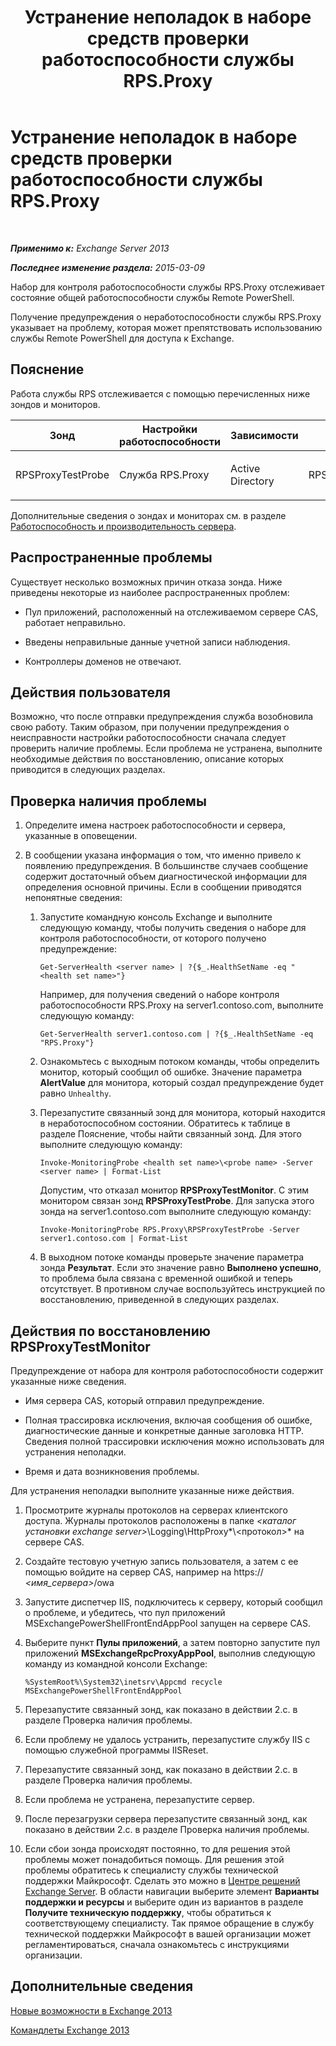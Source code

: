 ﻿---
title: Устранение неполадок в наборе средств проверки работоспособности службы RPS.Proxy
TOCTitle: Устранение неполадок в наборе средств проверки работоспособности службы RPS.Proxy
ms:assetid: a5058323-5d86-438a-ad4a-fa4292310e98
ms:mtpsurl: https://technet.microsoft.com/ru-ru/library/ms.exch.scom.rps.proxy(v=EXCHG.150)
ms:contentKeyID: 53275664
ms.date: 11/14/2015
mtps_version: v=EXCHG.150
ms.translationtype: HT
---

# Устранение неполадок в наборе средств проверки работоспособности службы RPS.Proxy

 

_**Применимо к:** Exchange Server 2013_

_**Последнее изменение раздела:** 2015-03-09_

Набор для контроля работоспособности службы RPS.Proxy отслеживает состояние общей работоспособности службы Remote PowerShell.

Получение предупреждения о неработоспособности службы RPS.Proxy указывает на проблему, которая может препятствовать использованию службы Remote PowerShell для доступа к Exchange.

## Пояснение

Работа службы RPS отслеживается с помощью перечисленных ниже зондов и мониторов.


<table>
<colgroup>
<col style="width: 25%" />
<col style="width: 25%" />
<col style="width: 25%" />
<col style="width: 25%" />
</colgroup>
<thead>
<tr class="header">
<th>Зонд</th>
<th>Настройки работоспособности</th>
<th>Зависимости</th>
<th>Связанные мониторы</th>
</tr>
</thead>
<tbody>
<tr class="odd">
<td><p>RPSProxyTestProbe</p></td>
<td><p>Служба RPS.Proxy</p></td>
<td><p>Active Directory</p></td>
<td><p>RPSProxyTestMonitor</p></td>
</tr>
</tbody>
</table>


Дополнительные сведения о зондах и мониторах см. в разделе [Работоспособность и производительность сервера](https://technet.microsoft.com/ru-ru/library/jj150551\(v=exchg.150\)).

## Распространенные проблемы

Существует несколько возможных причин отказа зонда. Ниже приведены некоторые из наиболее распространенных проблем:

  - Пул приложений, расположенный на отслеживаемом сервере CAS, работает неправильно.

  - Введены неправильные данные учетной записи наблюдения.

  - Контроллеры доменов не отвечают.

## Действия пользователя

Возможно, что после отправки предупреждения служба возобновила свою работу. Таким образом, при получении предупреждения о неисправности настройки работоспособности сначала следует проверить наличие проблемы. Если проблема не устранена, выполните необходимые действия по восстановлению, описание которых приводится в следующих разделах.

## Проверка наличия проблемы

1.  Определите имена настроек работоспособности и сервера, указанные в оповещении.

2.  В сообщении указана информация о том, что именно привело к появлению предупреждения. В большинстве случаев сообщение содержит достаточный объем диагностической информации для определения основной причины. Если в сообщении приводятся непонятные сведения:
    
    1.  Запустите командную консоль Exchange и выполните следующую команду, чтобы получить сведения о наборе для контроля работоспособности, от которого получено предупреждение:
        
            Get-ServerHealth <server name> | ?{$_.HealthSetName -eq "<health set name>"}
        
        Например, для получения сведений о наборе контроля работоспособности RPS.Proxy на server1.contoso.com, выполните следующую команду:
        
            Get-ServerHealth server1.contoso.com | ?{$_.HealthSetName -eq "RPS.Proxy"}
    
    2.  Ознакомьтесь с выходным потоком команды, чтобы определить монитор, который сообщил об ошибке. Значение параметра **AlertValue** для монитора, который создал предупреждение будет равно `Unhealthy`.
    
    3.  Перезапустите связанный зонд для монитора, который находится в неработоспособном состоянии. Обратитесь к таблице в разделе Пояснение, чтобы найти связанный зонд. Для этого выполните следующую команду:
        
            Invoke-MonitoringProbe <health set name>\<probe name> -Server <server name> | Format-List
        
        Допустим, что отказал монитор **RPSProxyTestMonitor**. С этим монитором связан зонд **RPSProxyTestProbe**. Для запуска этого зонда на server1.contoso.com выполните следующую команду:
        
            Invoke-MonitoringProbe RPS.Proxy\RPSProxyTestProbe -Server server1.contoso.com | Format-List
    
    4.  В выходном потоке команды проверьте значение параметра зонда **Результат**. Если это значение равно **Выполнено успешно**, то проблема была связана с временной ошибкой и теперь отсутствует. В противном случае воспользуйтесь инструкцией по восстановлению, приведенной в следующих разделах.

## Действия по восстановлению RPSProxyTestMonitor

Предупреждение от набора для контроля работоспособности содержит указанные ниже сведения.

  - Имя сервера CAS, который отправил предупреждение.

  - Полная трассировка исключения, включая сообщения об ошибке, диагностические данные и конкретные данные заголовка HTTP. Сведения полной трассировки исключения можно использовать для устранения неполадки.

  - Время и дата возникновения проблемы.

Для устранения неполадки выполните указанные ниже действия.

1.  Просмотрите журналы протоколов на серверах клиентского доступа. Журналы протоколов расположены в папке *\<каталог установки exchange server\>*\\Logging\\HttpProxy*\\\<протокол\>* на сервере CAS.

2.  Создайте тестовую учетную запись пользователя, а затем с ее помощью войдите на сервер CAS, например на https:// *\<имя\_сервера\>*/owa

3.  Запустите диспетчер IIS, подключитесь к серверу, который сообщил о проблеме, и убедитесь, что пул приложений MSExchangePowerShellFrontEndAppPool запущен на сервере CAS.

4.  Выберите пункт **Пулы приложений**, а затем повторно запустите пул приложений **MSExchangeRpcProxyAppPool**, выполнив следующую команду из командной консоли Exchange:
    
        %SystemRoot%\System32\inetsrv\Appcmd recycle MSExchangePowerShellFrontEndAppPool

5.  Перезапустите связанный зонд, как показано в действии 2.c. в разделе Проверка наличия проблемы.

6.  Если проблему не удалось устранить, перезапустите службу IIS с помощью служебной программы IISReset.

7.  Перезапустите связанный зонд, как показано в действии 2.c. в разделе Проверка наличия проблемы.

8.  Если проблема не устранена, перезапустите сервер.

9.  После перезагрузки сервера перезапустите связанный зонд, как показано в действии 2.c. в разделе Проверка наличия проблемы.

10. Если сбои зонда происходят постоянно, то для решения этой проблемы может понадобиться помощь. Для решения этой проблемы обратитесь к специалисту службы технической поддержки Майкрософт. Сделать это можно в [Центре решений Exchange Server](http://go.microsoft.com/fwlink/p/?linkid=180809). В области навигации выберите элемент **Варианты поддержки и ресурсы** и выберите один из вариантов в разделе **Получите техническую поддержку**, чтобы обратиться к соответствующему специалисту. Так прямое обращение в службу технической поддержки Майкрософт в вашей организации может регламентироваться, сначала ознакомьтесь с инструкциями организации.

## Дополнительные сведения

[Новые возможности в Exchange 2013](https://technet.microsoft.com/ru-ru/library/jj150540\(v=exchg.150\))

[Командлеты Exchange 2013](https://technet.microsoft.com/ru-ru/library/bb124413\(v=exchg.150\))

